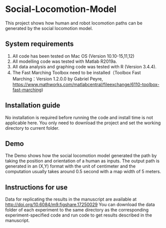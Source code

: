 # Social-Locomotion-Model
This project shows how human and robot locomotion paths can be generated by the social locomotion model.

## System requirements
1. All code has been tested on Mac OS (Version 10.10-15,11,12)
2. All modelling code was tested with Matlab R2019a.
3. All data analysis and graphing code was tested with R (Version 3.4.4).
4. The Fast Marching Toolbox need to be installed（Toolbox Fast Marching：Version 1.2.0.0 by Gabriel Peyre, https://www.mathworks.com/matlabcentral/fileexchange/6110-toolbox-fast-marching)

## Installation guide
No installation is required before running the code and install time is not applicable here. You only need to download the project and set the working directory to current folder.

## Demo
The Demo shows how the social locomotion model generated the path by taking the position and orientation of a human as inputs.
The output path is generated in an (X,Y) format with the unit of centimeter and the computation usually takes around 0.5 second with a map width of 5 meters.

## Instructions for use
Data for replicating the results in the manuscript are available at http://doi.org/10.6084/m9.figshare.17250029
You can download the data folder of each experiment to the same directory as the corresponding experiment-specified code and run code to get results described in the manuscript.
